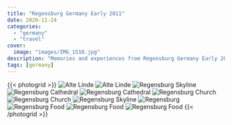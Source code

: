 ```yaml
---
title: "Regensburg Germany Early 2011"
date: 2020-11-24
categories:
  - "germany"
  - "travel"
cover:
  image: "images/IMG_1510.jpg"
description: "Memories and experiences from Regensburg Germany Early 2011"
tags: [germany]
---
```


{{< photogrid >}}
![Alte Linde](images/P1000528-1024x576.jpg)
![Alte Linde](images/P1000525-1024x576.jpg)
![Regensburg Skyline](images/IMG_1510-1024x764.jpg)
![Regensburg Cathedral](images/P1000543-576x1024.jpg)
![Regensburg Cathedral](images/P1000542-576x1024.jpg)
![Regensburg Church](images/P1000541-1024x576.jpg)
![Regensburg Church](images/P1000540-576x1024.jpg)
![Regensburg Skyline](images/E5C47AAC-0C6D-48F0-811C-0AD731E557D4-1024x683.jpg)
![Regensburg](images/P1000518-1024x576.jpg)
![Regensburg Food](images/IMG_1511-1024x765.jpg)
![Regensburg Food](images/357C31D4-189E-4B48-8AE1-994B8CB8D2A1-1024x765.jpg)
![Regensburg Food](images/7D43914C-A30F-433F-9DFC-58076BD04D7D-1024x765.jpg)
{{< /photogrid >}}

